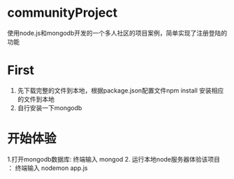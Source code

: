 # communityProject
使用node.js和mongodb开发的一个多人社区的项目案例，简单实现了注册登陆的功能

# First
1. 先下载完整的文件到本地，根据package.json配置文件npm install 安装相应的文件到本地
2. 自行安装一下mongodb

# 开始体验
1.打开mongodb数据库: 终端输入 mongod
2. 运行本地node服务器体验该项目 ： 终端输入  nodemon app.js